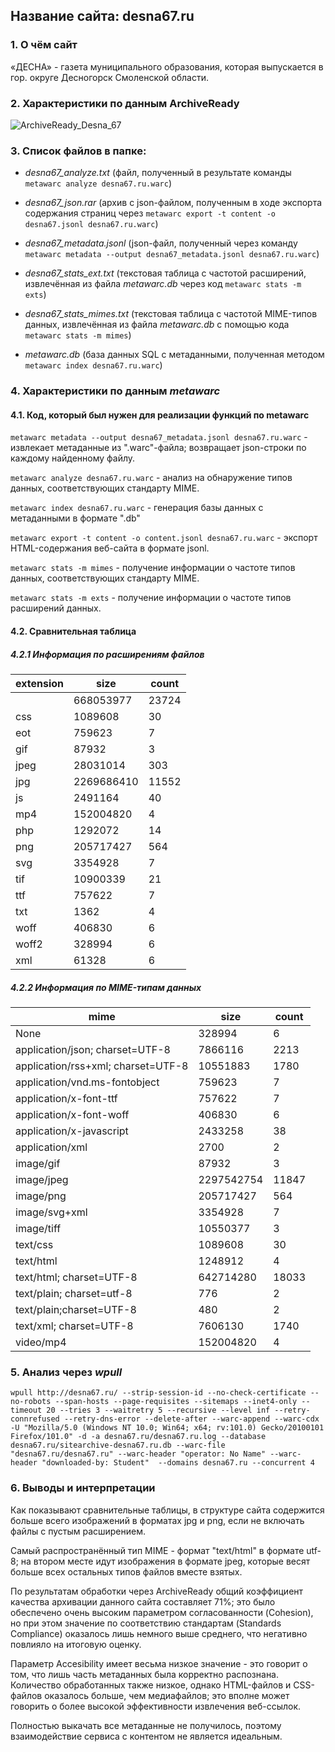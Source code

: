 ## Название сайта: desna67.ru

### 1. О чём сайт

«ДЕСНА» - газета муниципального образования, которая выпускается в гор. округе Десногорск Смоленской области.

### 2. Характеристики по данным ArchiveReady

![ArchiveReady_Desna_67](https://github.com/DukeNukem4ever/DemoGit/assets/31654733/d720e486-5ccb-493b-a5b5-ce604530d3cf)

### 3. Список файлов в папке:

* *desna67_analyze.txt* (файл, полученный в результате команды `metawarc analyze desna67.ru.warc`)

* *desna67_json.rar* (архив с json-файлом, полученным в ходе экспорта содержания страниц через `metawarc export -t content -o desna67.jsonl desna67.ru.warc`)

* *desna67_metadata.jsonl* (json-файл, полученный через команду `metawarc metadata --output desna67_metadata.jsonl desna67.ru.warc`)

* *desna67_stats_ext.txt* (текстовая таблица с частотой расширений, извлечённая из файла *metawarc.db* через код `metawarc stats -m exts`)

* *desna67_stats_mimes.txt* (текстовая таблица с частотой MIME-типов данных, извлечённая из файла *metawarc.db* с помощью кода `metawarc stats -m mimes`)

* *metawarc.db* (база данных SQL с метаданными, полученная методом `metawarc index desna67.ru.warc`)

### 4. Характеристики по данным *metawarc*

#### 4.1. Код, который был нужен для реализации функций по metawarc

`metawarc metadata --output desna67_metadata.jsonl desna67.ru.warc` - извлекает метаданные из ".warc"-файла; возвращает json-строки по каждому найденному файлу.

`metawarc analyze desna67.ru.warc` - анализ на обнаружение типов данных, соответствующих стандарту MIME.

`metawarc index desna67.ru.warc` - генерация базы данных с метаданными в формате ".db"

`metawarc export -t content -o content.jsonl desna67.ru.warc` - экспорт HTML-содержания веб-сайта в формате jsonl.

`metawarc stats -m mimes` - получение информации о частоте типов данных, соответствующих стандарту MIME.

`metawarc stats -m exts` - получение информации о частоте типов расширений данных.

#### 4.2. Сравнительная таблица

##### 4.2.1 Информация по расширениям файлов

| extension | size       | count |
|-----------|------------|-------|
|           | 668053977  | 23724 |
| css       | 1089608    |    30 |
| eot       | 759623     |     7 |
| gif       | 87932      |     3 |
| jpeg      | 28031014   |   303 |
| jpg       | 2269686410 | 11552 |
| js        | 2491164    |    40 |
| mp4       | 152004820  |     4 |
| php       | 1292072    |    14 |
| png       | 205717427  |   564 |
| svg       | 3354928    |     7 |
| tif       | 10900339   |    21 |
| ttf       | 757622     |     7 |
| txt       | 1362       |     4 |
| woff      | 406830     |     6 |
| woff2     | 328994     |     6 |
| xml       | 61328      |     6 |

##### 4.2.2 Информация по MIME-типам данных

| mime                               | size       | count |
|------------------------------------|------------|-------|
| None                               | 328994     |     6 |
| application/json; charset=UTF-8    | 7866116    |  2213 |
| application/rss+xml; charset=UTF-8 | 10551883   |  1780 |
| application/vnd.ms-fontobject      | 759623     |     7 |
| application/x-font-ttf             | 757622     |     7 |
| application/x-font-woff            | 406830     |     6 |
| application/x-javascript           | 2433258    |    38 |
| application/xml                    | 2700       |     2 |
| image/gif                          | 87932      |     3 |
| image/jpeg                         | 2297542754 | 11847 |
| image/png                          | 205717427  |   564 |
| image/svg+xml                      | 3354928    |     7 |
| image/tiff                         | 10550377   |     3 |
| text/css                           | 1089608    |    30 |
| text/html                          | 1248912    |     4 |
| text/html; charset=UTF-8           | 642714280  | 18033 |
| text/plain; charset=utf-8          | 776        |     2 |
| text/plain;charset=UTF-8           | 480        |     2 |
| text/xml; charset=UTF-8            | 7606130    |  1740 |
| video/mp4                          | 152004820  |     4 |


### 5. Анализ через *wpull*

`wpull http://desna67.ru/ --strip-session-id --no-check-certificate --no-robots --span-hosts --page-requisites --sitemaps --inet4-only --timeout 20 --tries 3 --waitretry 5 --recursive --level inf --retry-connrefused --retry-dns-error --delete-after --warc-append --warc-cdx -U "Mozilla/5.0 (Windows NT 10.0; Win64; x64; rv:101.0) Gecko/20100101 Firefox/101.0" -d -a desna67.ru/desna67.ru.log --database desna67.ru/sitearchive-desna67.ru.db --warc-file "desna67.ru/desna67.ru" --warc-header "operator: No Name" --warc-header "downloaded-by: Student"  --domains desna67.ru --concurrent 4`

### 6. Выводы и интерпретации

Как показывают сравнительные таблицы, в структуре сайта содержится больше всего изображений в форматах jpg и png, если не включать файлы с пустым расширением.

Самый распространённый тип MIME - формат "text/html" в формате utf-8; на втором месте идут изображения в формате jpeg, которые весят больше всех остальных типов файлов вместе взятых.

По результатам обработки через ArchiveReady общий коэффициент качества архивации данного сайта составляет 71%; это было обеспечено очень высоким параметром согласованности (Cohesion), но при этом значение по соответствию стандартам (Standards Compliance) оказалось лишь немного выше среднего, что негативно повлияло на итоговую оценку.

Параметр Accesibility имеет весьма низкое значение - это говорит о том, что лишь часть метаданных была корректно распознана. Количество обработанных также низкое, однако HTML-файлов и CSS-файлов оказалось больше, чем медиафайлов; это вполне может говорить о более высокой эффективности извлечения веб-ссылок.

Полностью выкачать все метаданные не получилось, поэтому взаимодействие сервиса с контентом не является идеальным.
